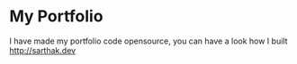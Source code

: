 # My Portfolio
I have made my portfolio code opensource, you can have a look how I built http://sarthak.dev

